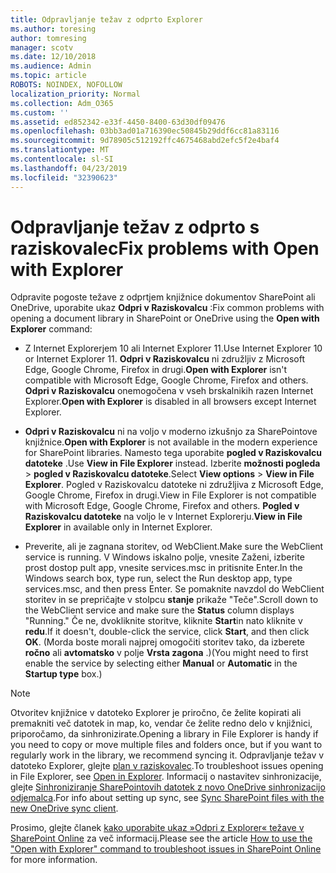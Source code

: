 ```yaml
---
title: Odpravljanje težav z odprto Explorer
ms.author: toresing
author: tomresing
manager: scotv
ms.date: 12/10/2018
ms.audience: Admin
ms.topic: article
ROBOTS: NOINDEX, NOFOLLOW
localization_priority: Normal
ms.collection: Adm_O365
ms.custom: ''
ms.assetid: ed852342-e33f-4450-8400-63d30df09476
ms.openlocfilehash: 03bb3ad01a716390ec50845b29ddf6cc81a83116
ms.sourcegitcommit: 9d78905c512192ffc4675468abd2efc5f2e4baf4
ms.translationtype: MT
ms.contentlocale: sl-SI
ms.lasthandoff: 04/23/2019
ms.locfileid: "32390623"
---
```

# <a name="fix-problems-with-open-with-explorer"></a><span data-ttu-id="c55d1-102">Odpravljanje težav z odprto s raziskovalec</span><span class="sxs-lookup"><span data-stu-id="c55d1-102">Fix problems with Open with Explorer</span></span>

<span data-ttu-id="c55d1-103">Odpravite pogoste težave z odprtjem knjižnice dokumentov SharePoint ali OneDrive, uporabite ukaz **Odpri v Raziskovalcu** :</span><span class="sxs-lookup"><span data-stu-id="c55d1-103">Fix common problems with opening a document library in SharePoint or OneDrive using the **Open with Explorer** command:</span></span> 
  
- <span data-ttu-id="c55d1-104">Z Internet Explorerjem 10 ali Internet Explorer 11.</span><span class="sxs-lookup"><span data-stu-id="c55d1-104">Use Internet Explorer 10 or Internet Explorer 11.</span></span> <span data-ttu-id="c55d1-105">**Odpri v Raziskovalcu** ni združljiv z Microsoft Edge, Google Chrome, Firefox in drugi.</span><span class="sxs-lookup"><span data-stu-id="c55d1-105">**Open with Explorer** isn't compatible with Microsoft Edge, Google Chrome, Firefox and others.</span></span> <span data-ttu-id="c55d1-106">**Odpri v Raziskovalcu** onemogočena v vseh brskalnikih razen Internet Explorer.</span><span class="sxs-lookup"><span data-stu-id="c55d1-106">**Open with Explorer** is disabled in all browsers except Internet Explorer.</span></span> 
    
- <span data-ttu-id="c55d1-107">**Odpri v Raziskovalcu** ni na voljo v moderno izkušnjo za SharePointove knjižnice.</span><span class="sxs-lookup"><span data-stu-id="c55d1-107">**Open with Explorer** is not available in the modern experience for SharePoint libraries.</span></span> <span data-ttu-id="c55d1-108">Namesto tega uporabite **pogled v Raziskovalcu datoteke** .</span><span class="sxs-lookup"><span data-stu-id="c55d1-108">Use **View in File Explorer** instead.</span></span> <span data-ttu-id="c55d1-109">Izberite **možnosti pogleda** \> **pogled v Raziskovalcu datoteke**.</span><span class="sxs-lookup"><span data-stu-id="c55d1-109">Select **View options** \> **View in File Explorer**.</span></span> <span data-ttu-id="c55d1-110">Pogled v Raziskovalcu datoteke ni združljiva z Microsoft Edge, Google Chrome, Firefox in drugi.</span><span class="sxs-lookup"><span data-stu-id="c55d1-110">View in File Explorer is not compatible with Microsoft Edge, Google Chrome, Firefox and others.</span></span> <span data-ttu-id="c55d1-111">**Pogled v Raziskovalcu datoteke** na voljo le v Internet Explorerju.</span><span class="sxs-lookup"><span data-stu-id="c55d1-111">**View in File Explorer** in available only in Internet Explorer.</span></span> 
    
- <span data-ttu-id="c55d1-112">Preverite, ali je zagnana storitev, od WebClient.</span><span class="sxs-lookup"><span data-stu-id="c55d1-112">Make sure the WebClient service is running.</span></span> <span data-ttu-id="c55d1-113">V Windows iskalno polje, vnesite Zaženi, izberite prost dostop pult app, vnesite services.msc in pritisnite Enter.</span><span class="sxs-lookup"><span data-stu-id="c55d1-113">In the Windows search box, type run, select the Run desktop app, type services.msc, and then press Enter.</span></span> <span data-ttu-id="c55d1-114">Se pomaknite navzdol do WebClient storitev in se prepričajte v stolpcu **stanje** prikaže "Teče".</span><span class="sxs-lookup"><span data-stu-id="c55d1-114">Scroll down to the WebClient service and make sure the **Status** column displays "Running."</span></span> <span data-ttu-id="c55d1-115">Če ne, dvokliknite storitve, kliknite **Start**in nato kliknite v **redu**.</span><span class="sxs-lookup"><span data-stu-id="c55d1-115">If it doesn't, double-click the service, click **Start**, and then click **OK**.</span></span> <span data-ttu-id="c55d1-116">(Morda boste morali najprej omogočiti storitev tako, da izberete **ročno** ali **avtomatsko** v polje **Vrsta zagona** .)</span><span class="sxs-lookup"><span data-stu-id="c55d1-116">(You might need to first enable the service by selecting either **Manual** or **Automatic** in the **Startup type** box.)</span></span> 
    
> [!NOTE]
> <span data-ttu-id="c55d1-117">Otvoritev knjižnice v datoteko Explorer je priročno, če želite kopirati ali premakniti več datotek in map, ko, vendar če želite redno delo v knjižnici, priporočamo, da sinhronizirate.</span><span class="sxs-lookup"><span data-stu-id="c55d1-117">Opening a library in File Explorer is handy if you need to copy or move multiple files and folders once, but if you want to regularly work in the library, we recommend syncing it.</span></span> <span data-ttu-id="c55d1-118">Odpravljanje težav v datoteko Explorer, glejte [plan v raziskovalec](https://go.microsoft.com/fwlink/?linkid=871665).</span><span class="sxs-lookup"><span data-stu-id="c55d1-118">To troubleshoot issues opening in File Explorer, see [Open in Explorer](https://go.microsoft.com/fwlink/?linkid=871665).</span></span> <span data-ttu-id="c55d1-119">Informacij o nastavitev sinhronizacije, glejte [Sinhroniziranje SharePointovih datotek z novo OneDrive sinhronizacijo odjemalca](https://go.microsoft.com/fwlink/?linkid=871666).</span><span class="sxs-lookup"><span data-stu-id="c55d1-119">For info about setting up sync, see [Sync SharePoint files with the new OneDrive sync client](https://go.microsoft.com/fwlink/?linkid=871666).</span></span>
  
<span data-ttu-id="c55d1-120">Prosimo, glejte članek [kako uporabite ukaz »Odpri z Explorer« težave v SharePoint Online](https://support.office.com/article/How-to-use-the-Open-with-Explorer-command-to-troubleshoot-issues-in-SharePoint-Online-87155331-0c92-4224-a4c1-da5c21c4ade4) za več informacij.</span><span class="sxs-lookup"><span data-stu-id="c55d1-120">Please see the article [How to use the "Open with Explorer" command to troubleshoot issues in SharePoint Online](https://support.office.com/article/How-to-use-the-Open-with-Explorer-command-to-troubleshoot-issues-in-SharePoint-Online-87155331-0c92-4224-a4c1-da5c21c4ade4) for more information.</span></span> 
  

